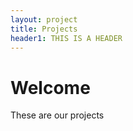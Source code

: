 ```yaml
---
layout: project
title: Projects
header1: THIS IS A HEADER
---
```




# Welcome
These are our projects
